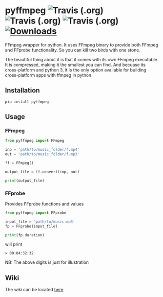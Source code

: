 # pyffmpeg    ![Travis (.org)](https://img.shields.io/travis/deuteronomy-works/pyffmpeg/build-linux?label=Linux&logo=linux&logoColor=white&style=for-the-badge)  ![Travis (.org)](https://img.shields.io/travis/deuteronomy-works/pyffmpeg/build-darwin?label=MacOs&logo=apple&style=for-the-badge)  ![Travis (.org)](https://img.shields.io/travis/deuteronomy-works/pyffmpeg/build-windows?label=Windows&logo=windows&style=for-the-badge)  [![Downloads](https://pepy.tech/badge/pyffmpeg)](https://pepy.tech/project/pyffmpeg)


FFmpeg wrapper for python. It uses FFmpeg binary to provide both FFmpeg and FFprobe functionality. So you can kill two birds with one stone.

The beautiful thing about it is that it comes with its own FFmpeg executable. It is compressed, making it the smallest you can find. And becuase its cross-platform and python 3, it is the only option available for building cross-platform apps with ffmpeg in python.

## Installation
    pip install pyffmpeg

## Usage
### FFmpeg
```python
from pyffmpeg import FFmpeg

inp = 'path/to/music_folder/f.mp4'
out = 'path/to/music_folder/f.mp3'

ff = FFmpeg()

output_file = ff.convert(inp, out)

print(output_file)

```

### FFprobe
Provides FFprobe functions and values


```python
from pyffmpeg import FFprobe

input_file = 'path/to/music.mp3'
fp = FFprobe(input_file)

print(fp.duration)
```
will print
```shell
> 00:04:32:32
```
NB: The above digits is just for illustration


## Wiki
The wiki can be located [here](https://github.com/deuteronomy-works/pyffmpeg/wiki)
